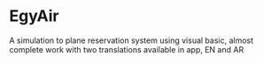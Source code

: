# EgyAir
A simulation to plane reservation system using visual basic, almost complete work with two translations available in app, EN and AR

